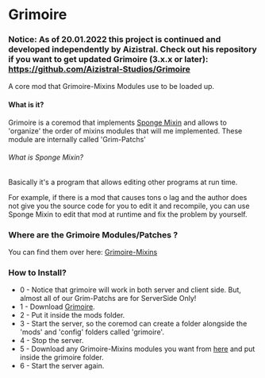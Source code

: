 # Grimoire
### Notice: As of 20.01.2022 this project is continued and developed independently by Aizistral. Check out his repository if you want to get updated Grimoire (3.x.x or later): https://github.com/Aizistral-Studios/Grimoire

A core mod that Grimoire-Mixins Modules use to be loaded up.

#### What is it?

Grimoire is a coremod that implements [Sponge Mixin](https://github.com/SpongePowered/Mixin) and allows to 'organize' the order of mixins modules that will me implemented.
These module are internally called 'Grim-Patchs'

###### What is Sponge Mixin?

Basically it's a program that allows editing other programs at run time.

For example, if there is a mod that causes tons o lag and the author does not give you the source code for you to edit it and recompile, you can use Sponge Mixin to edit that mod at runtime and fix the problem by yourself.

### Where are the Grimoire Modules/Patches ?

You can find them over here: [Grimoire-Mixins](https://github.com/CrucibleMC/Grimoire-Mixins)

### How to Install?

* 0 - Notice that grimoire will work in both server and client side. But, almost all of our Grim-Patchs are for ServerSide Only!
* 1 - Download [Grimoire](https://github.com/CrucibleMC/Grimoire/releases).
* 2 - Put it inside the mods folder.
* 3 - Start the server, so the coremod can create a folder alongside the 'mods' and 'config' folders called 'grimoire'.
* 4 - Stop the server.
* 5 - Download any Grimoire-Mixins modules you want from [here](https://github.com/CrucibleMC/Grimoire-Mixins) and put inside the grimoire folder.
* 6 - Start the server again.
